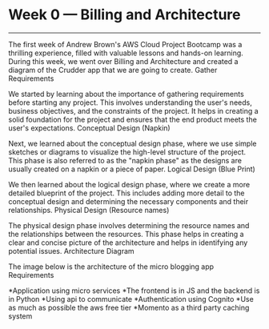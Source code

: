 # Week 0 — Billing and Architecture
****
The first week of Andrew Brown's AWS Cloud Project Bootcamp was a thrilling experience, filled with valuable lessons and hands-on learning. During this week, we went over Billing and Architecture and created a diagram of the Crudder app that we are going to create.
Gather Requirements

We started by learning about the importance of gathering requirements before starting any project. This involves understanding the user's needs, business objectives, and the constraints of the project. It helps in creating a solid foundation for the project and ensures that the end product meets the user's expectations.
Conceptual Design (Napkin)

Next, we learned about the conceptual design phase, where we use simple sketches or diagrams to visualize the high-level structure of the project. This phase is also referred to as the "napkin phase" as the designs are usually created on a napkin or a piece of paper.
Logical Design (Blue Print)

We then learned about the logical design phase, where we create a more detailed blueprint of the project. This includes adding more detail to the conceptual design and determining the necessary components and their relationships.
Physical Design (Resource names)

The physical design phase involves determining the resource names and the relationships between the resources. This phase helps in creating a clear and concise picture of the architecture and helps in identifying any potential issues.
Architecture Diagram

The image below is the architecture of the micro blogging app Requirements

*Application using micro services
*The frontend is in JS and the backend is in Python
*Using api to communicate
*Authentication using Cognito
*Use as much as possible the aws free tier
*Momento as a third party caching system
